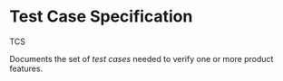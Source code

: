 # Test Case Specification


TCS

Documents the set of *test cases* needed to verify one or more product
features.

